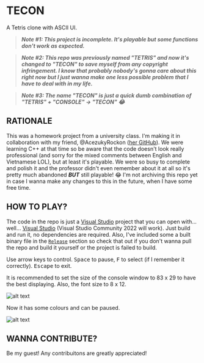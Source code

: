 # TECON

A Tetris clone with ASCII UI.

> __*Note #1: This project is incomplete. It's playable but some functions don't work as expected.*__

> __*Note #2: This repo was previously named "TETRIS" and now it's changed to "TECON" to save myself from any copyright infringement. I know that probably nobody's gonna care about this right now but I just wanna make one less possible problem that I have to deal with in my life.*__

> __*Note #3: The name "TECON" is just a quick dumb combination of "TETRIS" + "CONSOLE" → "TECON" 😂*__

## RATIONALE

This was a homework project from a university class. I'm making it in collaboration with my friend, @AcezukyRockon ([her GitHub](https://github.com/AcezukyRockon)). We were learning C++ at that time so be aware that the code doesn't look really professional (and sorry for the mixed comments between English and Vietnamese LOL), but at least it's playable. We were so busy to complete and polish it and the professor didn't even remember about it at all so it's pretty much abandoned ***BUT*** still playable! 😂 I'm not archiving this repo yet in case I wanna make any changes to this in the future, when I have some free time.

## HOW TO PLAY?

The code in the repo is just a [Visual Studio](https://visualstudio.microsoft.com/) project that you can open with... well... [Visual Studio](https://visualstudio.microsoft.com/) (Visual Studio Community 2022 will work). Just build and run it, no dependencies are required. Also, I've included some a built binary file in the [`Release`](https://github.com/hohaicongthuan/TETRIS/releases) section so check that out if you don't wanna pull the repo and build it yourself or the project is failed to build.

Use arrow keys to control. <kbd>Space</kbd> to pause, <kbd>F</kbd> to select (if I remember it correctly). <kbd>Escape</kbd> to exit.

It is recommended to set the size of the console window to 83 x 29 to have the best displaying. Also, the font size to 8 x 12.

![alt text](https://user-images.githubusercontent.com/20926690/49714455-7643c880-fc7f-11e8-8c6d-cca864867a58.PNG)

Now it has some colours and can be paused.

![alt text](https://user-images.githubusercontent.com/20926690/49856056-898e9980-fe21-11e8-8baa-91213d1cee3f.PNG)

## WANNA CONTRIBUTE?

Be my guest! Any contribuitons are greatly appreciated!